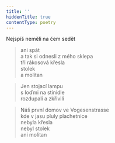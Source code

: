```yaml
---
title: ''
hiddenTitle: true
contentType: poetry
---
```


>   

  

>   

  

Nejspíš neměli na čem sedět

> ani spát  
> a tak si odnesli z mého sklepa  
> tři rákosová křesla  
> stolek  
> a molitan

  

> Jen stojací lampu  
> s loďmi na stínidle  
> rozdupali a zkřivili

  

> Náš první domov ve Vogesenstrasse  
> kde v jasu pluly plachetnice  
> nebyla křesla  
> nebyl stolek  
> ani molitan
